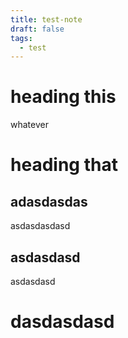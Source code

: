 ```yaml
---
title: test-note
draft: false
tags:
  - test
---
```


# heading this

whatever

# heading that

## adasdasdas
asdasdasdasd

## asdasdasd
asdasdasd

# dasdasdasd